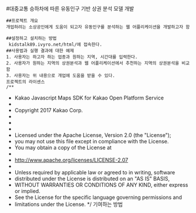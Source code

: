#대중교통 승하차에 따른 유동인구 기반 상권 분석 모델 개발


    ##프로젝트 개요
    개업하려는 소상공인에게 도움이 되고자 유동인구를 분석하는 웹 어플리케이션을 개발하고자 함
    
    ##설정하고 설치하는 방법
     kidstalk89.ivyro.net/html/에 접속한다.
    ##사용법과 실행 결과에 대한 예제
    1. 사용자는 하고자 하는 업종과 원하는 지역, 시간대를 입력한다.
    2. 사용자가 원하는 지역의 상권분석과 웹 어플리케이션에서 추천하는 지역의 상권분석을 비교함
    3. 사용자는 위 내용으로 개업에 도움을 받을 수 있다.
    프로젝트의 라이센스
    /**
* Kakao Javascript Maps SDK for Kakao Open Platform Service
*
* Copyright 2017 Kakao Corp.
*
*
*
* Licensed under the Apache License, Version 2.0 (the "License");
* you may not use this file except in compliance with the License.
* You may obtain a copy of the License at
*
* http://www.apache.org/licenses/LICENSE-2.07
*
* Unless required by applicable law or agreed to in writing, software
* distributed under the License is distributed on an "AS IS" BASIS,
* WITHOUT WARRANTIES OR CONDITIONS OF ANY KIND, either express or implied.
* See the License for the specific language governing permissions and
* limitations under the License.
*/
    기여하는 방법

